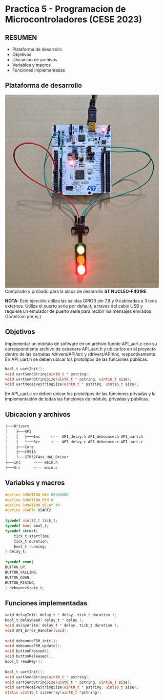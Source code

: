 # Practica 5 - Programacion de Microcontroladores (CESE 2023)

## RESUMEN
- Plataforma de desarrollo 
- Objetivos
- Ubicacion de archivos
- Variables y macros
- Funciones implementadas

## Plataforma de desarrollo
![alt text](PlacaF401RE_Pract4.jpeg "Placa")
Compilado y probado para la placa de desarrollo **ST NUCLEO-F401RE**

**NOTA:** Este ejercicio utiliza las salidas GPIOB pin 7,8 y 9 cableadas a 3 leds externos.
		  Utiliza el puerto serie por default, a traves del cable USB y requiere
		  un emulador de puerto serie para recibir los mensajes enviados (CuteCom por ej.)

## Objetivos

Implementar un módulo de software en un archivo fuente API_uart.c con su correspondiente 
archivo de cabecera API_uart.h y ubicarlos en el proyecto dentro de las carpetas 
/drivers/API/src y /drivers/API/inc, respectivamente.
En API_uart.h se deben ubicar los prototipos de las funciones públicas.

```C
bool_t uartInit();
void uartSendString(uint8_t * pstring);
void uartSendStringSize(uint8_t * pstring, uint16_t size);
void uartReceiveStringSize(uint8_t * pstring, uint16_t size);
```

En API_uart.c se deben ubicar los prototipos de las funciones privadas y 
la implementación de todas las funciones de módulo, privadas y públicas.

## Ubicacion y archivos
```bash
├───Drivers
│    ├───API
│    │   ├───Inc     <--- API_delay.h API_debounce.h API_uart.h
│    │   └───Scr     <--- API_delay.c API_debounce.c API_uart.c
│    ├───Core
│    ├───CMSIS
│    └───STM32F4xx_HAL_Driver
├───Inc      <--- main.h
├───Src      <--- main.c
```

## Variables y macros
```C
#define DURATION_MAX 86400000		
#define DURATION_MIN 0				
#define DURATION_DELAY 40           
#define USARTx USART2

typedef uint32_t tick_t;
typedef bool bool_t;
typedef struct{				
	tick_t startTime;			
	tick_t duration;				
	bool_t running;				
} delay_t;

typedef enum{
BUTTON_UP,
BUTTON_FALLING,
BUTTON_DOWN,
BUTTON_RISING,
} debounceState_t;
```

## Funciones implementadas
```C
void delayInit( delay_t * delay, tick_t duration );
bool_t delayRead( delay_t * delay );
void delayWrite( delay_t * delay, tick_t duration );
void API_Error_Handler(void);

void debounceFSM_init();		
void debounceFSM_update();										
void buttonPressed();			
void buttonReleased();
bool_t readKey();	

bool_t uartInit();
void uartSendString(uint8_t * pstring);
void uartSendStringSize(uint8_t * pstring, uint16_t size);
void uartReceiveStringSize(uint8_t * pstring, uint16_t size);
static uint16_t sizeArray(uint8_t *pstring);		
```
